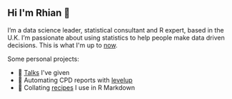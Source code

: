 ## Hi I'm Rhian 👋

I’m a data science leader, statistical consultant and R expert, based in the U.K.
I’m passionate about using statistics to help people make data driven decisions.
This is what I'm up to [now](https://rhian.rbind.io/now.html).

Some personal projects:

- :speech_balloon: [Talks](https://rhian.rbind.io/talks) I've given
- :rocket: Automating CPD reports with [levelup](https://github.com/statsrhian/levelup)
- :spaghetti: Collating [recipes](https://github.com/StatsRhian/recipes) I use in R Markdown
